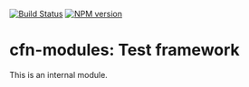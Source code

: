 [![Build Status](https://travis-ci.org/cfn-modules/test.svg?branch=master)](https://travis-ci.org/cfn-modules/test)
[![NPM version](https://img.shields.io/npm/v/@cfn-modules/test.svg)](https://www.npmjs.com/package/@cfn-modules/test)

# cfn-modules: Test framework

This is an internal module.
